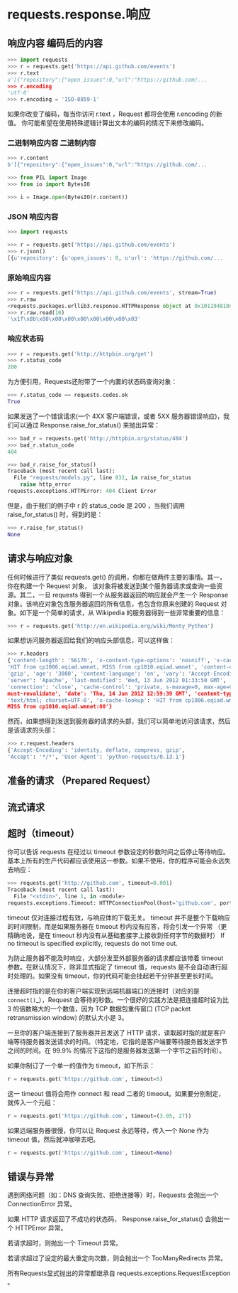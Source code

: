 # requests.response.响应

## 响应内容 编码后的内容
```py
>>> import requests
>>> r = requests.get('https://api.github.com/events')
>>> r.text
u'[{"repository":{"open_issues":0,"url":"https://github.com/...
>>> r.encoding
'utf-8'
>>> r.encoding = 'ISO-8859-1'
```

如果你改变了编码，每当你访问 r.text ，Request 都将会使用 r.encoding 的新值。
你可能希望在使用特殊逻辑计算出文本的编码的情况下来修改编码。




### 二进制响应内容 二进制内容

```py
>>> r.content
b'[{"repository":{"open_issues":0,"url":"https://github.com/...
```

```py
>>> from PIL import Image
>>> from io import BytesIO

>>> i = Image.open(BytesIO(r.content))
```



### JSON 响应内容

```py
>>> import requests

>>> r = requests.get('https://api.github.com/events')
>>> r.json()
[{u'repository': {u'open_issues': 0, u'url': 'https://github.com/...
```



### 原始响应内容

```py
>>> r = requests.get('https://api.github.com/events', stream=True)
>>> r.raw
<requests.packages.urllib3.response.HTTPResponse object at 0x101194810>
>>> r.raw.read(10)
'\x1f\x8b\x08\x00\x00\x00\x00\x00\x00\x03'
```



### 响应状态码

```py
>>> r = requests.get('http://httpbin.org/get')
>>> r.status_code
200
```

为方便引用，Requests还附带了一个内置的状态码查询对象：
```py
>>> r.status_code == requests.codes.ok
True
```

如果发送了一个错误请求(一个 4XX 客户端错误，或者 5XX 服务器错误响应)，我们可以通过 Response.raise_for_status() 来抛出异常：
```py
>>> bad_r = requests.get('http://httpbin.org/status/404')
>>> bad_r.status_code
404

>>> bad_r.raise_for_status()
Traceback (most recent call last):
  File "requests/models.py", line 832, in raise_for_status
    raise http_error
requests.exceptions.HTTPError: 404 Client Error
```

但是，由于我们的例子中 r 的 status_code 是 200 ，当我们调用 raise_for_status() 时，得到的是：
```py
>>> r.raise_for_status()
None
```


## 请求与响应对象
任何时候进行了类似 requests.get() 的调用，你都在做两件主要的事情。其一，你在构建一个 Request 对象， 该对象将被发送到某个服务器请求或查询一些资源。其二，一旦 requests 得到一个从服务器返回的响应就会产生一个 Response 对象。该响应对象包含服务器返回的所有信息，也包含你原来创建的 Request 对象。如下是一个简单的请求，从 Wikipedia 的服务器得到一些非常重要的信息：
```py
>>> r = requests.get('http://en.wikipedia.org/wiki/Monty_Python')
```

如果想访问服务器返回给我们的响应头部信息，可以这样做：
```py
>>> r.headers
{'content-length': '56170', 'x-content-type-options': 'nosniff', 'x-cache':
'HIT from cp1006.eqiad.wmnet, MISS from cp1010.eqiad.wmnet', 'content-encoding':
'gzip', 'age': '3080', 'content-language': 'en', 'vary': 'Accept-Encoding,Cookie',
'server': 'Apache', 'last-modified': 'Wed, 13 Jun 2012 01:33:50 GMT',
'connection': 'close', 'cache-control': 'private, s-maxage=0, max-age=0,
must-revalidate', 'date': 'Thu, 14 Jun 2012 12:59:39 GMT', 'content-type':
'text/html; charset=UTF-8', 'x-cache-lookup': 'HIT from cp1006.eqiad.wmnet:3128,
MISS from cp1010.eqiad.wmnet:80'}
```

然而，如果想得到发送到服务器的请求的头部，我们可以简单地访问该请求，然后是该请求的头部：
```py
>>> r.request.headers
{'Accept-Encoding': 'identity, deflate, compress, gzip',
'Accept': '*/*', 'User-Agent': 'python-requests/0.13.1'}
```



## 准备的请求 （Prepared Request）



## 流式请求




## 超时（timeout）

你可以告诉 requests 在经过以 timeout 参数设定的秒数时间之后停止等待响应。基本上所有的生产代码都应该使用这一参数。如果不使用，你的程序可能会永远失去响应：
```py
>>> requests.get('http://github.com', timeout=0.001)
Traceback (most recent call last):
  File "<stdin>", line 1, in <module>
requests.exceptions.Timeout: HTTPConnectionPool(host='github.com', port=80): Request timed out. (timeout=0.001)
```

timeout 仅对连接过程有效，与响应体的下载无关。 
timeout 并不是整个下载响应的时间限制，而是如果服务器在 timeout 秒内没有应答，将会引发一个异常
（更精确地说，是在 timeout 秒内没有从基础套接字上接收到任何字节的数据时）
If no timeout is specified explicitly, requests do not time out.



为防止服务器不能及时响应，大部分发至外部服务器的请求都应该带着 timeout 参数。在默认情况下，除非显式指定了 timeout 值，requests 是不会自动进行超时处理的。如果没有 timeout，你的代码可能会挂起若干分钟甚至更长时间。

连接超时指的是在你的客户端实现到远端机器端口的连接时（对应的是`connect()`_），Request 会等待的秒数。一个很好的实践方法是把连接超时设为比 3 的倍数略大的一个数值，因为 TCP 数据包重传窗口 (TCP packet retransmission window) 的默认大小是 3。

一旦你的客户端连接到了服务器并且发送了 HTTP 请求，读取超时指的就是客户端等待服务器发送请求的时间。（特定地，它指的是客户端要等待服务器发送字节之间的时间。在 99.9% 的情况下这指的是服务器发送第一个字节之前的时间）。

如果你制订了一个单一的值作为 timeout，如下所示：
```py
r = requests.get('https://github.com', timeout=5)
```

这一 timeout 值将会用作 connect 和 read 二者的 timeout。如果要分别制定，就传入一个元组：
```py
r = requests.get('https://github.com', timeout=(3.05, 27))
```

如果远端服务器很慢，你可以让 Request 永远等待，传入一个 None 作为 timeout 值，然后就冲咖啡去吧。
```py
r = requests.get('https://github.com', timeout=None)
```






## 错误与异常
遇到网络问题（如：DNS 查询失败、拒绝连接等）时，Requests 会抛出一个 ConnectionError 异常。

如果 HTTP 请求返回了不成功的状态码， Response.raise_for_status() 会抛出一个 HTTPError 异常。

若请求超时，则抛出一个 Timeout 异常。

若请求超过了设定的最大重定向次数，则会抛出一个 TooManyRedirects 异常。

所有Requests显式抛出的异常都继承自 requests.exceptions.RequestException 。





